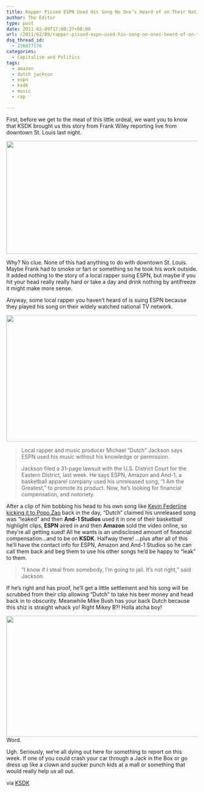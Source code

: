 ```yaml
---
title: Rapper Pissed ESPN Used His Song No One’s Heard of on Their National Broadcast
author: The Editor
type: post
date: 2011-02-09T17:00:27+00:00
url: /2011/02/09/rapper-pissed-espn-used-his-song-no-ones-heard-of-on-their-national-broadcast/
dsq_thread_id:
  - 226077176
categories:
  - Capitalism and Politics
tags:
  - amazon
  - dutch jackson
  - espn
  - ksdk
  - music
  - rap

---
```

First, before we get to the meat of this little ordeal, we want you to know that KSDK brought us this story from Frank Wiley reporting live from downtown St. Louis last night.

[<img class="aligncenter size-full wp-image-8886" title="dutch_jackson_ksdk_3" src="http://media.punchingkitty.com/wordpress/2011/02/dutch_jackson_ksdk_3.jpg" alt="" width="600" height="297" />][1]

Why? No clue. None of this had anything to do with downtown St. Louis. Maybe Frank had to smoke or fart or something so he took his work outside. It added nothing to the story of a local rapper suing ESPN, but maybe if you hit your head really really hard or take a day and drink nothing by antifreeze it might make more sense.

Anyway, some local rapper you haven&#8217;t heard of is suing ESPN because they played his song on their widely watched national TV network.

[<img class="aligncenter size-full wp-image-8885" title="dutch_jackson_ksdk_2" src="http://media.punchingkitty.com/wordpress/2011/02/dutch_jackson_ksdk_2.jpg" alt="" width="600" height="333" />][2]

> Local rapper and music producer Michael &#8220;Dutch&#8221; Jackson says ESPN used his music without his knowledge or permission.
> 
> Jackson filed a 31-page lawsuit with the U.S. District Court for the Eastern District, last week. He says ESPN, Amazon and And-1, a basketball apparel company used his unreleased song, &#8220;I Am the Greatest,&#8221; to promote its product. Now, he&#8217;s looking for financial compensation, and notoriety.

After a clip of him bobbing his head to his own song like <a href="http://www.youtube.com/watch?v=laynXVsBulg" target="_blank">Kevin Federline kicking it to Popo Zao</a> back in the day, &#8220;Dutch&#8221; claimed his unreleased song was &#8220;leaked&#8221; and then **And-1 Studios** used it in one of their basketball highlight clips, **ESPN** aired in and then **Amazon** sold the video online, so they&#8217;re all getting sued! All he wants is an undisclosed amount of financial compensation&#8230;and to be on **KSDK**. Halfway there! &#8230;plus after all of this he&#8217;ll have the contact info for ESPN, Amazon and And-1 Studios so he can call them back and beg them to use his other songs he&#8217;d be happy to &#8220;leak&#8221; to them.

> &#8220;I know if I steal from somebody, I&#8217;m going to jail. It&#8217;s not right,&#8221; said Jackson.

If he&#8217;s right and has proof, he&#8217;ll get a little settlement and his song will be scrubbed from their clip allowing &#8220;Dutch&#8221; to take his beer money and head back in to obscurity. Meanwhile Mike Bush has your back Dutch because this shiz is straight whack yo! Right Mikey B?! Holla atcha boy!

[<img class="aligncenter size-full wp-image-8884" title="dutch_jackson_ksdk_1" src="http://media.punchingkitty.com/wordpress/2011/02/dutch_jackson_ksdk_1.jpg" alt="" width="600" height="318" />][3]Word.

Ugh. Seriously, we&#8217;re all dying out here for something to report on this week. If one of you could crash your car through a Jack in the Box or go dress up like a clown and sucker punch kids at a mall or something that would really help us all out.

via <a href="http://www.ksdk.com/news/article/243124/3/Local-rapper-sues-ESPN-over-song-use" target="_blank">KSDK</a>

 [1]: http://media.punchingkitty.com/wordpress/2011/02/dutch_jackson_ksdk_3.jpg
 [2]: http://media.punchingkitty.com/wordpress/2011/02/dutch_jackson_ksdk_2.jpg
 [3]: http://media.punchingkitty.com/wordpress/2011/02/dutch_jackson_ksdk_1.jpg